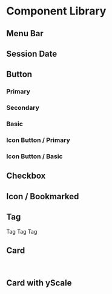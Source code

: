 <script setup lang="ts">
import MenuBarDemo from './MenuBarDemo.vue';
import SessionDateDemo from './SessionDateDemo.vue';
import ButtonPrimaryDemo from './ButtonPrimaryDemo.vue';
import ButtonSecondaryDemo from './ButtonSecondaryDemo.vue';
import ButtonBasicDemo from './ButtonBasicDemo.vue';
import IconButtonPrimaryDemo from './IconButtonPrimaryDemo.vue';
import IconButtonBasicDemo from './IconButtonBasicDemo.vue';
import CheckboxDemo from './CheckboxDemo.vue';
import BookmarkedDemo from './BookmarkedDemo.vue';
import CTag from '#/components/CTag.vue';
import CCard from '#/components/CCard.vue';
</script>

# Component Library

## Menu Bar

<MenuBarDemo />

## Session Date

<SessionDateDemo />

## Button

### Primary

<ButtonPrimaryDemo />

### Secondary

<ButtonSecondaryDemo />

### Basic

<ButtonBasicDemo />

### Icon Button / Primary

<IconButtonPrimaryDemo />

### Icon Button / Basic

<IconButtonBasicDemo />

## Checkbox

<CheckboxDemo />

## Icon / Bookmarked

<BookmarkedDemo />

## Tag

<CTag variant="secondary">Tag</CTag>
<CTag variant="primary">Tag</CTag>
<CTag variant="secondary">Tag</CTag>

## Card

<div style="display: grid; gap: 1em; grid-template-columns: repeat(3, 1fr)">
<CCard
    title="A 101 in time series analytics with Apache Arrow, Pandas and Parquet"
    startAt="10:00"
    endAt="10:30"
    speaker="zoe steinamp"
    tagText="主議程軌"
/>

<CCard
    title="A 101 in time series analytics with Apache Arrow, Pandas and Parquet"
    startAt="10:00"
    endAt="10:30"
    speaker="zoe steinamp"
    tagText="主議程軌"
    status="active"
/>

<CCard
    title="A 101 in time series analytics with Apache Arrow, Pandas and Parquet"
    startAt="10:00"
    endAt="10:30"
    speaker="zoe steinamp"
    tagText="主議程軌"
    status="disabled"
/>

<CCard
    title="A 101 in time series analytics with Apache Arrow, Pandas and Parquet"
    startAt="10:00"
    endAt="10:30"
    speaker="zoe steinamp"
    tagText="主議程軌"
    status="default"
    bookmarked
/>

<CCard
    title="A 101 in time series analytics with Apache Arrow, Pandas and Parquet"
    startAt="10:00"
    endAt="10:30"
    speaker="zoe steinamp"
    tagText="主議程軌"
    status="active"
    bookmarked
/>

<CCard
    title="A 101 in time series analytics with Apache Arrow, Pandas and Parquet"
    startAt="10:00"
    endAt="10:30"
    speaker="zoe steinamp"
    tagText="主議程軌"
    status="disabled"
    bookmarked
/>

</div>

## Card with yScale

<div style="display: grid; gap: 1em; grid-template-columns: repeat(3, 1fr)">

<CCard
    title="A 101 in time series analytics with Apache Arrow, Pandas and Parquet"
    startAt="10:00"
    endAt="10:30"
    speaker="zoe steinamp"
    tagText="主議程軌"
    :heightFactor="1"
/>

<CCard
    title="A 101 in time series analytics with Apache Arrow, Pandas and Parquet"
    startAt="10:00"
    endAt="11:00"
    speaker="zoe steinamp"
    tagText="主議程軌"
    :heightFactor="2"
/>

<CCard
    title="A 101 in time series analytics with Apache Arrow, Pandas and Parquet"
    startAt="10:00"
    endAt="11:30"
    speaker="zoe steinamp"
    tagText="主議程軌"
    :heightFactor="3"
/>

</div>
